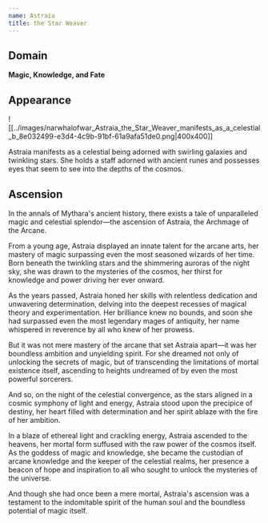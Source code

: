 ```yaml
---
name: Astraia
title: the Star Weaver
---
```


## Domain
**Magic, Knowledge, and Fate**

## Appearance

![[../images/narwhalofwar_Astraia_the_Star_Weaver_manifests_as_a_celestial_b_8e032499-e3d4-4c9b-91bf-61a9afa51de0.png|400x400]]

Astraia manifests as a celestial being adorned with swirling galaxies and twinkling stars. She holds a staff adorned with ancient runes and possesses eyes that seem to see into the depths of the cosmos.

## Ascension

In the annals of Mythara's ancient history, there exists a tale of unparalleled magic and celestial splendor—the ascension of Astraia, the Archmage of the Arcane.

From a young age, Astraia displayed an innate talent for the arcane arts, her mastery of magic surpassing even the most seasoned wizards of her time. Born beneath the twinkling stars and the shimmering auroras of the night sky, she was drawn to the mysteries of the cosmos, her thirst for knowledge and power driving her ever onward.

As the years passed, Astraia honed her skills with relentless dedication and unwavering determination, delving into the deepest recesses of magical theory and experimentation. Her brilliance knew no bounds, and soon she had surpassed even the most legendary mages of antiquity, her name whispered in reverence by all who knew of her prowess.

But it was not mere mastery of the arcane that set Astraia apart—it was her boundless ambition and unyielding spirit. For she dreamed not only of unlocking the secrets of magic, but of transcending the limitations of mortal existence itself, ascending to heights undreamed of by even the most powerful sorcerers.

And so, on the night of the celestial convergence, as the stars aligned in a cosmic symphony of light and energy, Astraia stood upon the precipice of destiny, her heart filled with determination and her spirit ablaze with the fire of her ambition.

In a blaze of ethereal light and crackling energy, Astraia ascended to the heavens, her mortal form suffused with the raw power of the cosmos itself. As the goddess of magic and knowledge, she became the custodian of arcane knowledge and the keeper of the celestial realms, her presence a beacon of hope and inspiration to all who sought to unlock the mysteries of the universe.

And though she had once been a mere mortal, Astraia's ascension was a testament to the indomitable spirit of the human soul and the boundless potential of magic itself.
